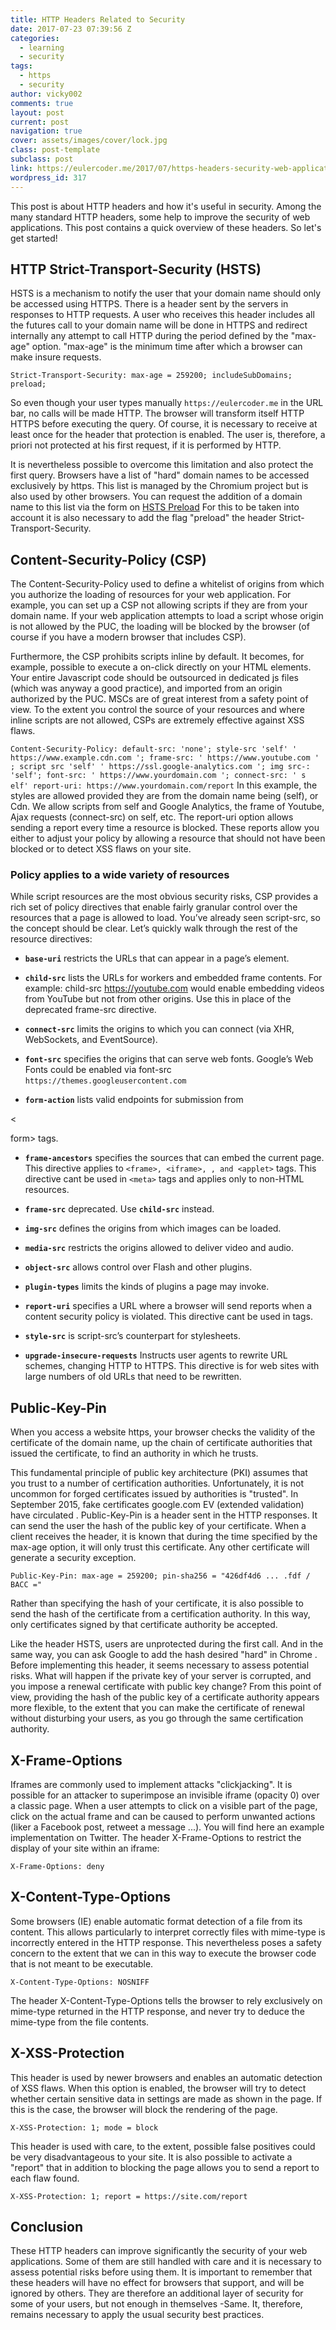 ```yaml
---
title: HTTP Headers Related to Security
date: 2017-07-23 07:39:56 Z
categories:
  - learning
  - security
tags:
  - https
  - security
author: vicky002
comments: true
layout: post
current: post
navigation: true
cover: assets/images/cover/lock.jpg
class: post-template
subclass: post
link: https://eulercoder.me/2017/07/https-headers-security-web-applications/
wordpress_id: 317
---
```


This post is about HTTP headers and how it's useful in security. Among the many standard HTTP headers, some help to improve the security of web applications. This post contains a quick overview of these headers. So let's get started!

## HTTP Strict-Transport-Security (HSTS)

HSTS is a mechanism to notify the user that your domain name should only be accessed using HTTPS. There is a header sent by the servers in responses to HTTP requests. A user who receives this header includes all the futures call to your domain name will be done in HTTPS and redirect internally any attempt to call HTTP during the period defined by the "max-age" option. "max-age" is the minimum time after which a browser can make insure requests.

<!-- more -->

`Strict-Transport-Security: max-age = 259200; includeSubDomains; preload;`

So even though your user types manually `https://eulercoder.me` in the URL bar, no calls will be made HTTP. The browser will transform itself HTTP HTTPS before executing the query. Of course, it is necessary to receive at least once for the header that protection is enabled. The user is, therefore, a priori not protected at his first request, if it is performed by HTTP.

It is nevertheless possible to overcome this limitation and also protect the first query. Browsers have a list of "hard" domain names to be accessed exclusively by https. This list is managed by the Chromium project but is also used by other browsers. You can request the addition of a domain name to this list via the form on [HSTS Preload](https://hstspreload.appspot.com/) For this to be taken into account it is also necessary to add the flag "preload" the header Strict-Transport-Security.

## Content-Security-Policy (CSP)

The Content-Security-Policy used to define a whitelist of origins from which you authorize the loading of resources for your web application. For example, you can set up a CSP not allowing scripts if they are from your domain name. If your web application attempts to load a script whose origin is not allowed by the PUC, the loading will be blocked by the browser (of course if you have a modern browser that includes CSP).

Furthermore, the CSP prohibits scripts inline by default. It becomes, for example, possible to execute a on-click directly on your HTML elements. Your entire Javascript code should be outsourced in dedicated js files (which was anyway a good practice), and imported from an origin authorized by the PUC. MSCs are of great interest from a safety point of view. To the extent you control the source of your resources and where inline scripts are not allowed, CSPs are extremely effective against XSS flaws.

`Content-Security-Policy: default-src: 'none'; style-src 'self' ' https://www.example.cdn.com '; frame-src: ' https://www.youtube.com ' ; script src 'self' ' https://ssl.google-analytics.com '; img src-: 'self'; font-src: ' https://www.yourdomain.com '; connect-src: ' s elf' report-uri: https://www.yourdomain.com/report` In this example, the styles are allowed provided they are from the domain name being (self), or Cdn. We allow scripts from self and Google Analytics, the frame of Youtube, Ajax requests (connect-src) on self, etc. The report-uri option allows sending a report every time a resource is blocked. These reports allow you either to adjust your policy by allowing a resource that should not have been blocked or to detect XSS flaws on your site.

### Policy applies to a wide variety of resources

While script resources are the most obvious security risks, CSP provides a rich set of policy directives that enable fairly granular control over the resources that a page is allowed to load. You’ve already seen script-src, so the concept should be clear. Let’s quickly walk through the rest of the resource directives:

- **`base-uri`** restricts the URLs that can appear in a page’s element.

* **`child-src`** lists the URLs for workers and embedded frame contents. For example: child-src https://youtube.com would enable embedding videos from YouTube but not from other origins. Use this in place of the deprecated frame-src directive.

- **`connect-src`** limits the origins to which you can connect (via XHR, WebSockets, and EventSource).

* **`font-src`** specifies the origins that can serve web fonts. Google’s Web Fonts could be enabled via font-src `https://themes.googleusercontent.com`

- **`form-action`** lists valid endpoints for submission from

<

form> tags.

- **`frame-ancestors`** specifies the sources that can embed the current page. This directive applies to `<frame>, <iframe>, , and <applet>` tags. This directive cant be used in `<meta>` tags and applies only to non-HTML resources.

* **`frame-src`** deprecated. Use **`child-src`** instead.

- **`img-src`** defines the origins from which images can be loaded.

* **`media-src`** restricts the origins allowed to deliver video and audio.

- **`object-src`** allows control over Flash and other plugins.

* **`plugin-types`** limits the kinds of plugins a page may invoke.

- **`report-uri`** specifies a URL where a browser will send reports when a content security policy is violated. This directive cant be used in tags.

* **`style-src`** is script-src’s counterpart for stylesheets.

- **`upgrade-insecure-requests`** Instructs user agents to rewrite URL schemes, changing HTTP to HTTPS. This directive is for web sites with large numbers of old URLs that need to be rewritten.

## Public-Key-Pin

When you access a website https, your browser checks the validity of the certificate of the domain name, up the chain of certificate authorities that issued the certificate, to find an authority in which he trusts.

This fundamental principle of public key architecture (PKI) assumes that you trust to a number of certification authorities. Unfortunately, it is not uncommon for forged certificates issued by authorities is "trusted". In September 2015, fake certificates google.com EV (extended validation) have circulated . Public-Key-Pin is a header sent in the HTTP responses. It can send the user the hash of the public key of your certificate. When a client receives the header, it is known that during the time specified by the max-age option, it will only trust this certificate. Any other certificate will generate a security exception.

`Public-Key-Pin: max-age = 259200; pin-sha256 = "426df4d6 ... .fdf / BACC ="`

Rather than specifying the hash of your certificate, it is also possible to send the hash of the certificate from a certification authority. In this way, only certificates signed by that certificate authority be accepted.

Like the header HSTS, users are unprotected during the first call. And in the same way, you can ask Google to add the hash desired "hard" in Chrome . Before implementing this header, it seems necessary to assess potential risks. What will happen if the private key of your server is corrupted, and you impose a renewal certificate with public key change? From this point of view, providing the hash of the public key of a certificate authority appears more flexible, to the extent that you can make the certificate of renewal without disturbing your users, as you go through the same certification authority.

## X-Frame-Options

Iframes are commonly used to implement attacks "clickjacking". It is possible for an attacker to superimpose an invisible iframe (opacity 0) over a classic page. When a user attempts to click on a visible part of the page, click on the actual frame and can be caused to perform unwanted actions (liker a Facebook post, retweet a message ...). You will find here an example implementation on Twitter. The header X-Frame-Options to restrict the display of your site within an iframe:

`X-Frame-Options: deny`

## X-Content-Type-Options

Some browsers (IE) enable automatic format detection of a file from its content. This allows particularly to interpret correctly files with mime-type is incorrectly entered in the HTTP response. This nevertheless poses a safety concern to the extent that we can in this way to execute the browser code that is not meant to be executable.

`X-Content-Type-Options: NOSNIFF`

The header X-Content-Type-Options tells the browser to rely exclusively on mime-type returned in the HTTP response, and never try to deduce the mime-type from the file contents.

## X-XSS-Protection

This header is used by newer browsers and enables an automatic detection of XSS flaws. When this option is enabled, the browser will try to detect whether certain sensitive data in settings are made as shown in the page. If this is the case, the browser will block the rendering of the page.

`X-XSS-Protection: 1; mode = block`

This header is used with care, to the extent, possible false positives could be very disadvantageous to your site. It is also possible to activate a "report" that in addition to blocking the page allows you to send a report to each flaw found.

`X-XSS-Protection: 1; report = https://site.com/report`

## Conclusion

These HTTP headers can improve significantly the security of your web applications. Some of them are still handled with care and it is necessary to assess potential risks before using them. It is important to remember that these headers will have no effect for browsers that support, and will be ignored by others. They are therefore an additional layer of security for some of your users, but not enough in themselves -Same. It, therefore, remains necessary to apply the usual security best practices.
